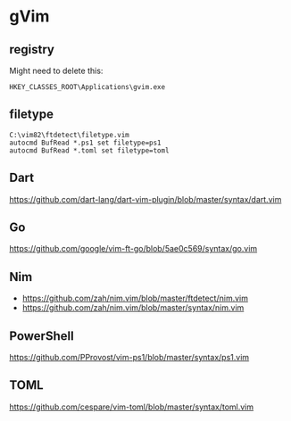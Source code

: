 # gVim

## registry

Might need to delete this:

~~~
HKEY_CLASSES_ROOT\Applications\gvim.exe
~~~

## filetype

~~~
C:\vim82\ftdetect\filetype.vim
autocmd BufRead *.ps1 set filetype=ps1
autocmd BufRead *.toml set filetype=toml
~~~

## Dart

https://github.com/dart-lang/dart-vim-plugin/blob/master/syntax/dart.vim

## Go

https://github.com/google/vim-ft-go/blob/5ae0c569/syntax/go.vim

## Nim

- https://github.com/zah/nim.vim/blob/master/ftdetect/nim.vim
- https://github.com/zah/nim.vim/blob/master/syntax/nim.vim

## PowerShell

https://github.com/PProvost/vim-ps1/blob/master/syntax/ps1.vim

## TOML

https://github.com/cespare/vim-toml/blob/master/syntax/toml.vim
